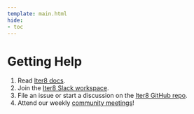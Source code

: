 ```yaml
---
template: main.html
hide:
- toc
---
```


# Getting Help

1. Read [Iter8 docs](https://iter8.tools).
2. Join the [Iter8 Slack workspace](https://join.slack.com/t/iter8-tools/shared_invite/zt-awl2se8i-L0pZCpuHntpPejxzLicbmw).
3. File an issue or start a discussion on the [Iter8 GitHub repo](https://github.com/iter8-tools/iter8).
4. Attend our weekly [community meetings](../../contributing/overview#come-to-meetings)!